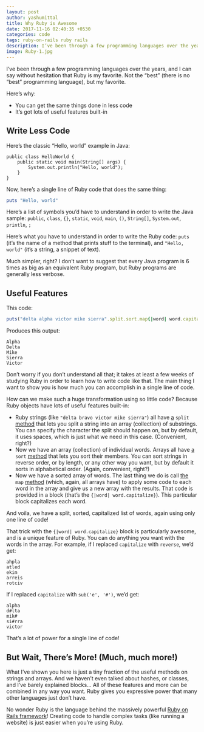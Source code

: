 ```yaml
---
layout: post
author: yashumittal
title: Why Ruby is Awesome
date: 2017-11-16 02:40:35 +0530
categories: code
tags: ruby-on-rails ruby rails
description: I’ve been through a few programming languages over the years, and I can say without hesitation that Ruby is my favorite.
image: Ruby-1.jpg
---
```


I’ve been through a few programming languages over the years, and I can say without hesitation that Ruby is my favorite. Not the “best” (there is no “best” programming language), but my favorite.

Here’s why:

* You can get the same things done in less code
* It’s got lots of useful features built-in

## Write Less Code

Here’s the classic “Hello, world” example in Java:

```
public class HelloWorld {
    public static void main(String[] args) {
        System.out.println("Hello, world");
    }
}
```

Now, here’s a single line of Ruby code that does the same thing:

```rb
puts "Hello, world"
```

Here’s a list of symbols you’d have to understand in order to write the Java sample: `public`, `class`, `{}`, `static`, `void`, `main`, `()`, `String[]`, `System.out`, `println`, `;`

Here’s what you have to understand in order to write the Ruby code: `puts` (it’s the name of a method that prints stuff to the terminal), and `"Hello, world"` (it’s a string, a snippet of text).

Much simpler, right? I don’t want to suggest that every Java program is 6 times as big as an equivalent Ruby program, but Ruby programs are generally less verbose.

## Useful Features

This code:

```rb
puts("delta alpha victor mike sierra".split.sort.map{|word| word.capitalize})
```

Produces this output:

```
Alpha
Delta
Mike
Sierra
Victor
```

Don’t worry if you don’t understand all that; it takes at least a few weeks of studying Ruby in order to learn how to write code like that. The main thing I want to show you is how much you can accomplish in a single line of code.

How can we make such a huge transformation using so little code? Because Ruby objects have lots of useful features built-in:

* Ruby strings (like `"delta bravo victor mike sierra"`) all have [a](//ruby-doc.org/core-2.4.0/String.html#method-i-split) `split` [method](//ruby-doc.org/core-2.4.0/String.html#method-i-split) that lets you split a string into an array (collection) of substrings. You can specify the character the split should happen on, but by default, it uses spaces, which is just what we need in this case. (Convenient, right?)
* Now we have an array (collection) of individual words. Arrays all have [a](//ruby-doc.org/core-2.4.0/Array.html#method-i-sort) `sort` [method](//ruby-doc.org/core-2.4.0/Array.html#method-i-sort) that lets you sort their members. You can sort strings in reverse order, or by length, or any other way you want, but by default it sorts in alphabetical order. (Again, convenient, right?)
* Now we have a sorted array of words. The last thing we do is call [the](//ruby-doc.org/core-2.4.0/Array.html#method-i-map) `map` [method](//ruby-doc.org/core-2.4.0/Array.html#method-i-map) (which, again, all arrays have) to apply some code to each word in the array and give us a new array with the results. That code is provided in a block (that’s the `{|word| word.capitalize}`). This particular block capitalizes each word.

And voila, we have a split, sorted, capitalized list of words, again using only one line of code!

That trick with the `{|word| word.capitalize}` block is particularly awesome, and is a unique feature of Ruby. You can do anything you want with the words in the array. For example, if I replaced `capitalize` with `reverse`, we’d get:

```
ahpla
atled
ekim
arreis
rotciv
```

If I replaced `capitalize` with `sub('e', '#')`, we’d get:

```
alpha
d#lta
mik#
si#rra
victor
```

That’s a lot of power for a single line of code!

## But Wait, There’s More! (Much, much more!)

What I’ve shown you here is just a tiny fraction of the useful methods on strings and arrays. And we haven’t even talked about hashes, or classes, and I’ve barely explained blocks… All of these features and more can be combined in any way you want. Ruby gives you expressive power that many other languages just don’t have.

No wonder Ruby is the language behind the massively powerful [Ruby on Rails framework](http://rubyonrails.org/)! Creating code to handle complex tasks (like running a website) is just easier when you’re using Ruby.
